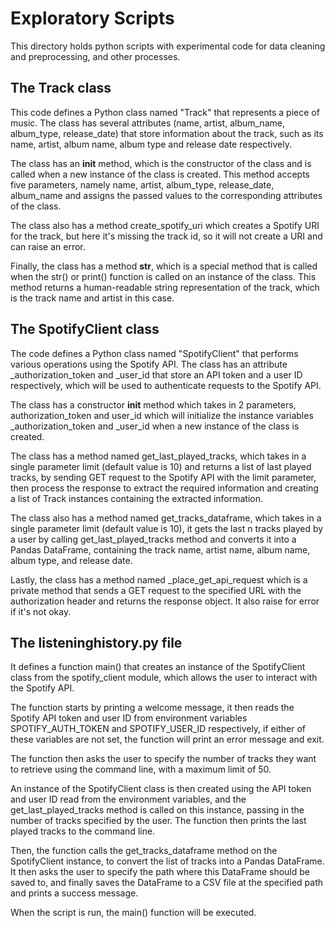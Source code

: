 # Exploratory Scripts

This directory holds python scripts with experimental code for data cleaning and preprocessing, and other processes. 


## The Track class
This code defines a Python class named "Track" that represents a piece of music. The class has several attributes (name, artist, album_name, album_type, release_date) that store information about the track, such as its name, artist, album name, album type and release date respectively.

The class has an __init__ method, which is the constructor of the class and is called when a new instance of the class is created. This method accepts five parameters, namely name, artist, album_type, release_date, album_name and assigns the passed values to the corresponding attributes of the class.

The class also has a method create_spotify_uri which creates a Spotify URI for the track, but here it's missing the track id, so it will not create a URI and can raise an error.

Finally, the class has a method __str__, which is a special method that is called when the str() or print() function is called on an instance of the class. This method returns a human-readable string representation of the track, which is the track name and artist in this case.


## The SpotifyClient class
The code defines a Python class named "SpotifyClient" that performs various operations using the Spotify API. The class has an attribute _authorization_token and _user_id that store an API token and a user ID respectively, which will be used to authenticate requests to the Spotify API.

The class has a constructor __init__ method which takes in 2 parameters, authorization_token and user_id which will initialize the instance variables _authorization_token and _user_id when a new instance of the class is created.

The class has a method named get_last_played_tracks, which takes in a single parameter limit (default value is 10) and returns a list of last played tracks, by sending GET request to the Spotify API with the limit parameter, then process the response to extract the required information and creating a list of Track instances containing the extracted information.

The class also has a method named get_tracks_dataframe, which takes in a single parameter limit (default value is 10), it gets the last n tracks played by a user by calling get_last_played_tracks method and converts it into a Pandas DataFrame, containing the track name, artist name, album name, album type, and release date.

Lastly, the class has a method named _place_get_api_request which is a private method that sends a GET request to the specified URL with the authorization header and returns the response object. It also raise for error if it's not okay.


## The listeninghistory.py file
It defines a function main() that creates an instance of the SpotifyClient class from the spotify_client module, which allows the user to interact with the Spotify API.

The function starts by printing a welcome message, it then reads the Spotify API token and user ID from environment variables SPOTIFY_AUTH_TOKEN and SPOTIFY_USER_ID respectively, if either of these variables are not set, the function will print an error message and exit.

The function then asks the user to specify the number of tracks they want to retrieve using the command line, with a maximum limit of 50.

An instance of the SpotifyClient class is then created using the API token and user ID read from the environment variables, and the get_last_played_tracks method is called on this instance, passing in the number of tracks specified by the user. The function then prints the last played tracks to the command line.

Then, the function calls the get_tracks_dataframe method on the SpotifyClient instance, to convert the list of tracks into a Pandas DataFrame.
It then asks the user to specify the path where this DataFrame should be saved to, and finally saves the DataFrame to a CSV file at the specified path and prints a success message.

When the script is run, the main() function will be executed.